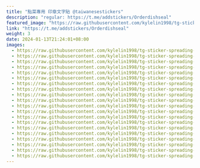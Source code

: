 ```yaml
---
title: "點菜專用 印章文字貼 @taiwanesestickers"
description: "regular: https://t.me/addstickers/Orderdishseal"
featured_image: "https://raw.githubusercontent.com/kylelin1998/tg-sticker-spreading-worldwide-images/main/img/d82508be-6cba-4812-b26d-36152d5213e0.jpg"
link: "https://t.me/addstickers/Orderdishseal"
weight: 3
date: 2024-01-13T21:24:01+08:00
images:
  - https://raw.githubusercontent.com/kylelin1998/tg-sticker-spreading-worldwide-images/main/img/d82508be-6cba-4812-b26d-36152d5213e0.jpg
  - https://raw.githubusercontent.com/kylelin1998/tg-sticker-spreading-worldwide-images/main/img/dd6ecc49-a9d0-4729-947a-9162800ddd8b.jpg
  - https://raw.githubusercontent.com/kylelin1998/tg-sticker-spreading-worldwide-images/main/img/24b2a61e-1cba-4c02-81b2-23abe615a6c7.jpg
  - https://raw.githubusercontent.com/kylelin1998/tg-sticker-spreading-worldwide-images/main/img/5c0ab1bf-3979-435a-87bc-c122fd9a7c2e.jpg
  - https://raw.githubusercontent.com/kylelin1998/tg-sticker-spreading-worldwide-images/main/img/921c320f-b772-430c-a93a-9b5f85a37530.jpg
  - https://raw.githubusercontent.com/kylelin1998/tg-sticker-spreading-worldwide-images/main/img/cfc2ecf2-eaa4-47de-88dc-68ae0e2a4e39.jpg
  - https://raw.githubusercontent.com/kylelin1998/tg-sticker-spreading-worldwide-images/main/img/c01a3130-d1dd-4aaf-bc67-398a156647fe.jpg
  - https://raw.githubusercontent.com/kylelin1998/tg-sticker-spreading-worldwide-images/main/img/4815925c-9d08-4600-8a44-ab66ea9be56f.jpg
  - https://raw.githubusercontent.com/kylelin1998/tg-sticker-spreading-worldwide-images/main/img/d5ce79dd-b105-4e6a-9f2e-5c61245686ae.jpg
  - https://raw.githubusercontent.com/kylelin1998/tg-sticker-spreading-worldwide-images/main/img/0e9a0fed-2612-4930-a731-aa5d1ccef53f.jpg
  - https://raw.githubusercontent.com/kylelin1998/tg-sticker-spreading-worldwide-images/main/img/29e6c1f8-e64b-47a7-b56d-e84ab7faf2fc.jpg
  - https://raw.githubusercontent.com/kylelin1998/tg-sticker-spreading-worldwide-images/main/img/eb3d5778-06c6-4eb9-9e02-0bf2a1044d9b.jpg
  - https://raw.githubusercontent.com/kylelin1998/tg-sticker-spreading-worldwide-images/main/img/22499fff-1b33-4a6f-a909-8a07df707191.jpg
  - https://raw.githubusercontent.com/kylelin1998/tg-sticker-spreading-worldwide-images/main/img/20729c1b-465b-45e0-998b-ea8089ba5567.jpg
  - https://raw.githubusercontent.com/kylelin1998/tg-sticker-spreading-worldwide-images/main/img/137221e3-c324-4917-b89d-9c433e80ae25.jpg
  - https://raw.githubusercontent.com/kylelin1998/tg-sticker-spreading-worldwide-images/main/img/95b8bfd2-3166-41fd-a873-1e0f06e74220.jpg
  - https://raw.githubusercontent.com/kylelin1998/tg-sticker-spreading-worldwide-images/main/img/e72454aa-a57a-41d9-a18c-32f35feee098.jpg
  - https://raw.githubusercontent.com/kylelin1998/tg-sticker-spreading-worldwide-images/main/img/6c6a9b8b-12bb-4bad-8e38-11bb7818359e.jpg
  - https://raw.githubusercontent.com/kylelin1998/tg-sticker-spreading-worldwide-images/main/img/97872f30-c06f-4903-af51-c65f0ef8438a.jpg
  - https://raw.githubusercontent.com/kylelin1998/tg-sticker-spreading-worldwide-images/main/img/2c09781c-3b1d-4144-909d-91f57ba2e5b5.jpg
---
```

